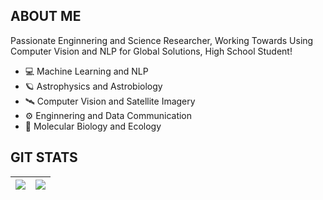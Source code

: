 ## ABOUT ME
Passionate Enginnering and Science Researcher, Working Towards Using Computer Vision and NLP for Global Solutions, High School Student!

- 💻 Machine Learning and NLP
 - 🪐 Astrophysics and Astrobiology
 - 🛰 Computer Vision and Satellite Imagery
 - ⚙️ Enginnering and Data Communication
 - 🧬 Molecular Biology and Ecology
 
## GIT STATS
<img src="https://github-readme-stats.vercel.app/api?username=sriramelango&&show_icons=true&count_private=true&theme=midnight-purple"/>|<img src="https://github-readme-streak-stats.herokuapp.com/?user=sriramelango&theme=midnight-purple"/>|
|---|---|

